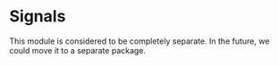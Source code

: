 # Signals

This module is considered to be completely separate. In the future, we could move it to
a separate package.